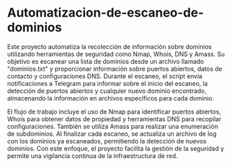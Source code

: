 # Automatizacion-de-escaneo-de-dominios
Este proyecto automatiza la recolección de información sobre dominios utilizando herramientas de seguridad como Nmap, Whois, DNS y Amass. Su objetivo es escanear una lista de dominios desde un archivo llamado "dominios.txt" y proporcionar información sobre puertos abiertos, datos de contacto y configuraciones DNS. Durante el escaneo, el script envía notificaciones a Telegram para informar sobre el inicio del escaneo, la detección de puertos abiertos y cualquier nuevo dominio encontrado, almacenando la información en archivos específicos para cada dominio.

El flujo de trabajo incluye el uso de Nmap para identificar puertos abiertos, Whois para obtener datos de propiedad y herramientas DNS para recopilar configuraciones. También se utiliza Amass para realizar una enumeración de subdominios. Al finalizar cada escaneo, se actualiza un archivo de log con los dominios ya escaneados, permitiendo la detección de nuevos dominios. Con este enfoque, el proyecto facilita la gestión de la seguridad y permite una vigilancia continua de la infraestructura de red.
